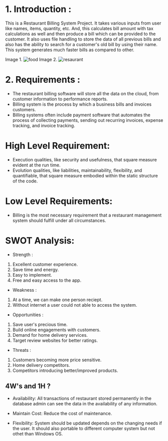 
 # 1.    Introduction  :  
 This is a Restaurant Billing System Project. It takes various inputs from user like names, items, quantity, etc. And, this calculates bill amount with tax calculations as well and then produce a bill which can be provided to the customer. It also uses file handling to store the data of all previous bills and also has the ability to search for a customer's old bill by using their name. This system generates much faster bills as compared to other.

 Image 1. ![food](https://user-images.githubusercontent.com/63239130/153269371-c6501166-821f-4300-a4de-f9992d5653f2.jpg)
 Image 2. ![resaurant](https://user-images.githubusercontent.com/63239130/153269469-c3474797-2279-4879-9bfe-52ff1f2cf01e.jpg)

 # 2. Requirements  :
 * The restaurant billing software will store all the data on the cloud, from customer information to performance reports. 
 * Billing system is the process by which a business bills and invoices customers. 
 * Billing systems often include payment software that automates the process of collecting payments, sending out recurring invoices, expense tracking, and invoice tracking.

 # High Level Requirement: 
 * Execution qualities, like security and usefulness, that square measure evident at the run time.
 * Evolution qualities, like liabilities, maintainability, flexibility, and quantifiable, that square measure embodied within the static structure of the code. 

 # Low Level Requirements:
 * Billing is the most necessary requirement that a restaurant management system should fulfill under all circumstances.

 # SWOT Analysis:
  * Strength :
  1. Excellent customer experience.
  2. Save time and energy.
  3. Easy to implement.
  4. Free and easy access to the app.


* Weakness :
 1. At a time, we can make one person reciept.
 2. Without internet a user could not able to access the system.


* Opportunities :
1. Save user's precious time.
2. Build online engagements with customers.
3. Demand for home delivery services.
4. Target review websites for better ratings.


* Threats :
1. Customers becoming more price sensitive.
2. Home delivery competitors.
3. Competitors introducing better/improved products.


## 4W's and 1H ?
 * Availability:
 All transactions of restaurant stored permanently in the database admin can see the data in the availability of any information.

 * Maintain Cost:
 Reduce the cost of maintenance.

 * Flexibility:
 System should be updated  depends on the changing needs if the user. It should also portable to different computer system but not othet than Windows OS.